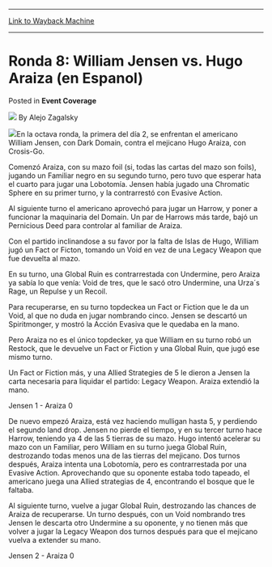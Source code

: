 
---
[Link to Wayback Machine](https://web.archive.org/web/20220123223756/https://magic.wizards.com/en/articles/archive/event-coverage/ronda-8-william-jensen-vs-hugo-araiza-en-espanol-2000-01-01)

[_metadata_:author]:- "Alejo Zagalsky"
[_metadata_:description]:- "En la octava ronda, la primera del día 2, se enfrentan el americano William Jensen, con Dark Domain, contra el mejicano Hugo Araiza, con Crosis-Go. Comenzó Araiza, con su mazo foil (si, todas las cartas del mazo son foils), jugando un Familiar negro en su segundo turno, pero tuvo que esperar hata el cuarto para jugar una Lobotomía. Jensen había jugado una Chromatic Sphere en"
[_metadata_:generator]:- "Drupal 7 (http://drupal.org)"
[_metadata_:node]:- "751946"
[_metadata_:publish_date]:- "2000-01-01"
[_metadata_:source]:- "div-main-content"
[_metadata_:title]:- "Ronda 8: William Jensen vs. Hugo Araiza (en Espanol)"
[_metadata_:wayback_capture_timestamp]:- "2022-01-23 22:37:56"
[_metadata_:wayback_raw_url]:- "https://web.archive.org/web/20220123223756id_/https://magic.wizards.com/en/articles/archive/event-coverage/ronda-8-william-jensen-vs-hugo-araiza-en-espanol-2000-01-01"
[_metadata_:wayback_url]:- "https://magic.wizards.com/en/articles/archive/event-coverage/ronda-8-william-jensen-vs-hugo-araiza-en-espanol-2000-01-01"
---


Ronda 8: William Jensen vs. Hugo Araiza (en Espanol)
====================================================



 Posted in **Event Coverage**







![](https://media.magic.wizards.com/styles/auth_small/public/generic-avatar-150_505.png)
By Alejo Zagalsky











![](https://media.magic.wizards.com/image_legacy_migration/sideboard/images/gpstg01/968a.jpg)En la octava ronda, la primera del día 2, se enfrentan el americano William Jensen, con Dark Domain, contra el mejicano Hugo Araiza, con Crosis-Go.  

Comenzó Araiza, con su mazo foil (si, todas las cartas del mazo son foils), jugando un Familiar negro en su segundo turno, pero tuvo que esperar hata el cuarto para jugar una Lobotomía. Jensen había jugado una Chromatic Sphere en su primer turno, y la contrarrestó con Evasive Action.


Al siguiente turno el americano aprovechó para jugar un Harrow, y poner a funcionar la maquinaria del Domain. Un par de Harrows más tarde, bajó un Pernicious Deed para controlar al familiar de Araiza.


Con el partido inclinandose a su favor por la falta de Islas de Hugo, William jugó un Fact or Ficton, tomando un Void en vez de una Legacy Weapon que fue devuelta al mazo.


En su turno, una Global Ruin es contrarrestada con Undermine, pero Araiza ya sabía lo que venía: Void de tres, que le sacó otro Undermine, una Urza´s Rage, un Repulse y un Recoil.


Para recuperarse, en su turno topdeckea un Fact or Fiction que le da un Void, al que no duda en jugar nombrando cinco. Jensen se descartó un Spiritmonger, y mostró la Acción Evasiva que le quedaba en la mano.


Pero Araiza no es el único topdecker, ya que William en su turno robó un Restock, que le devuelve un Fact or Fiction y una Global Ruin, que jugó ese mismo turno.


Un Fact or Fiction más, y una Allied Strategies de 5 le dieron a Jensen la carta necesaria para liquidar el partido: Legacy Weapon. Araiza extendió la mano.


Jensen 1 - Araiza 0


De nuevo empezó Araiza, está vez haciendo mulligan hasta 5, y perdiendo el segundo land drop. Jensen no pierde el tiempo, y en su tercer turno hace Harrow, teniendo ya 4 de las 5 tierras de su mazo. Hugo intentó acelerar su mazo con un Familiar, pero William en su turno juega Global Ruin, destrozando todas menos una de las tierras del mejicano. Dos turnos después, Araiza intenta una Lobotomía, pero es contrarrestada por una Evasive Action. Aprovechando que su oponente estaba todo tapeado, el americano juega una Allied strategias de 4, encontrando el bosque que le faltaba.


Al siguiente turno, vuelve a jugar Global Ruin, destrozando las chances de Araiza de recuperarse. Un turno después, con un Void nombrando tres Jensen le descarta otro Undermine a su oponente, y no tienen más que volver a jugar la Legacy Weapon dos turnos después para que el mejicano vuelva a extender su mano.


Jensen 2 - Araiza 0







